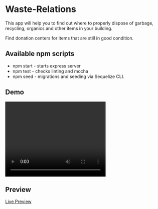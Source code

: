 # Waste-Relations

This app will help you to find out where to properly dispose of garbage, recycling, organics and other items in your building.

Find donation centers for items that are still in good condition.

## Available npm scripts

- npm start - starts express server
- npm test - checks linting and mocha
- npm seed - migrations and seeding via Sequelize CLI.

## Demo
<video width="320" height="240" controls>
  <source src="https://youtu.be/86ORzX0dPFk" type="video/mp4">
</video>

## Preview

<a href="https://wasterelations.herokuapp.com/" target="_blank">Live Preview</a>
